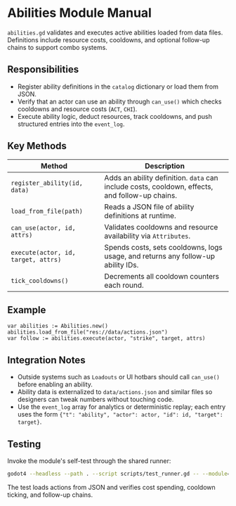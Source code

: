 # Abilities Module Manual

`abilities.gd` validates and executes active abilities loaded from data files.  Definitions include resource costs, cooldowns, and optional follow-up chains to support combo systems.

## Responsibilities

- Register ability definitions in the `catalog` dictionary or load them from JSON.
- Verify that an actor can use an ability through `can_use()` which checks cooldowns and resource costs (`ACT`, `CHI`).
- Execute ability logic, deduct resources, track cooldowns, and push structured entries into the `event_log`.

## Key Methods

| Method | Description |
|-------|-------------|
| `register_ability(id, data)` | Adds an ability definition.  `data` can include costs, cooldown, effects, and follow-up chains. |
| `load_from_file(path)` | Reads a JSON file of ability definitions at runtime. |
| `can_use(actor, id, attrs)` | Validates cooldowns and resource availability via `Attributes`. |
| `execute(actor, id, target, attrs)` | Spends costs, sets cooldowns, logs usage, and returns any follow-up ability IDs. |
| `tick_cooldowns()` | Decrements all cooldown counters each round. |

## Example

```gdscript
var abilities := Abilities.new()
abilities.load_from_file("res://data/actions.json")
var follow := abilities.execute(actor, "strike", target, attrs)
```

## Integration Notes

- Outside systems such as `Loadouts` or UI hotbars should call `can_use()` before enabling an ability.
- Ability data is externalized to `data/actions.json` and similar files so designers can tweak numbers without touching code.
- Use the `event_log` array for analytics or deterministic replay; each entry uses the form `{"t": "ability", "actor": actor, "id": id, "target": target}`.

## Testing

Invoke the module's self-test through the shared runner:

```bash
godot4 --headless --path . --script scripts/test_runner.gd -- --module=abilities
```

The test loads actions from JSON and verifies cost spending, cooldown ticking, and follow-up chains.

